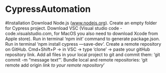 # CypressAutomation

#Installation
Download Node.js (www.nodejs.org).
Create an empty folder for Cypress project.
Download VSC (Visual studio code - code.visualstudio.com, for MacOS you also need to download Xcode from Apple store).
Run in terminal ‘npm init’ command to generate package.json.
Run in terminal ‘npm install cypress —save-dev’.
Create a remote repository on GitHub.
Cmd+Shift+P -> in VSC -> type ‘clone’ -> paste your gitHub repository link.
Add all files in your local project to git and commit them: ‘git commit -m “message text”’.
Bundle local and remote repositories: ‘git remote add origin _link to your remote repository_’

